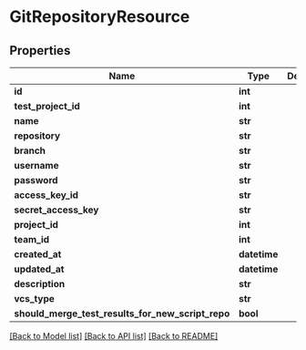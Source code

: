 # GitRepositoryResource

## Properties
Name | Type | Description | Notes
------------ | ------------- | ------------- | -------------
**id** | **int** |  | [optional] 
**test_project_id** | **int** |  | [optional] 
**name** | **str** |  | [optional] 
**repository** | **str** |  | [optional] 
**branch** | **str** |  | [optional] 
**username** | **str** |  | [optional] 
**password** | **str** |  | [optional] 
**access_key_id** | **str** |  | [optional] 
**secret_access_key** | **str** |  | [optional] 
**project_id** | **int** |  | [optional] 
**team_id** | **int** |  | [optional] 
**created_at** | **datetime** |  | [optional] 
**updated_at** | **datetime** |  | [optional] 
**description** | **str** |  | [optional] 
**vcs_type** | **str** |  | [optional] 
**should_merge_test_results_for_new_script_repo** | **bool** |  | [optional] 

[[Back to Model list]](../README.md#documentation-for-models) [[Back to API list]](../README.md#documentation-for-api-endpoints) [[Back to README]](../README.md)


